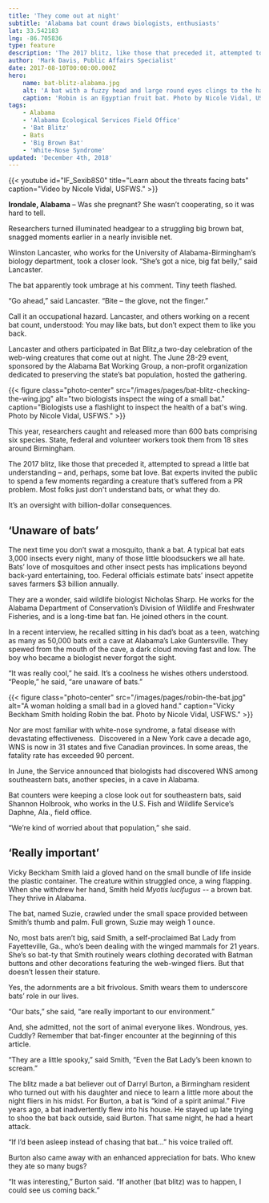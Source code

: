 ```yaml
---
title: 'They come out at night'
subtitle: 'Alabama bat count draws biologists, enthusiasts'
lat: 33.542183
lng: -86.705836
type: feature
description: 'The 2017 blitz, like those that preceded it, attempted to spread a little bat understanding – and, perhaps, some bat love. Bat experts invited the public to spend a few moments regarding a creature that’s suffered from a PR problem. Most folks just don’t understand bats, or what they do.'
author: 'Mark Davis, Public Affairs Specialist'
date: 2017-08-10T00:00:00.000Z
hero:
    name: bat-blitz-alabama.jpg
    alt: 'A bat with a fuzzy head and large round eyes clings to the handler’s gloved hand'
    caption: 'Robin is an Egyptian fruit bat. Photo by Nicole Vidal, USFWS.'
tags:
    - Alabama
    - 'Alabama Ecological Services Field Office'
    - 'Bat Blitz'
    - Bats
    - 'Big Brown Bat'
    - 'White-Nose Syndrome'
updated: 'December 4th, 2018'
---
```


{{< youtube id="IF_Sexib8S0" title="Learn about the threats facing bats" caption="Video by Nicole Vidal, USFWS." >}}

**Irondale, Alabama** – Was she pregnant? She wasn’t cooperating, so it was hard to tell.

Researchers turned illuminated headgear to a struggling big brown bat, snagged moments earlier in a nearly invisible net.

Winston Lancaster, who works for the University of Alabama-Birmingham’s biology department, took a closer look. “She’s got a nice, big fat belly,” said Lancaster.

The bat apparently took umbrage at his comment. Tiny teeth flashed.

“Go ahead,” said Lancaster. “Bite – the glove, not the finger.”

Call it an occupational hazard. Lancaster, and others working on a recent bat count, understood: You may like bats, but don’t expect them to like you back.

Lancaster and others participated in Bat Blitz,a two-day celebration of the web-wing creatures that come out at night. The June 28-29 event, sponsored by the Alabama Bat Working Group, a non-profit organization dedicated to preserving the state’s bat population, hosted the gathering.

{{< figure class="photo-center" src="/images/pages/bat-blitz-checking-the-wing.jpg" alt="two biologists inspect the wing of a small bat." caption="Biologists use a flashlight to inspect the health of a bat's wing. Photo by Nicole Vidal, USFWS." >}}

This year, researchers caught and released more than 600 bats comprising six species. State, federal and volunteer workers took them from 18 sites around Birmingham.

The 2017 blitz, like those that preceded it, attempted to spread a little bat understanding – and, perhaps, some bat love. Bat experts invited the public to spend a few moments regarding a creature that’s suffered from a PR problem. Most folks just don't understand bats, or what they do.

It’s an oversight with billion-dollar consequences.

## ‘Unaware of bats’

The next time you don’t swat a mosquito, thank a bat. A typical bat eats 3,000 insects every night, many of those little bloodsuckers we all hate. Bats’ love of mosquitoes and other insect pests has implications beyond back-yard entertaining, too. Federal officials estimate bats’ insect appetite saves farmers \$3 billion annually.

They are a wonder, said wildlife biologist Nicholas Sharp. He works for the Alabama Department of Conservation’s Division of Wildlife and Freshwater Fisheries, and is a long-time bat fan. He joined others in the count.

In a recent interview, he recalled sitting in his dad’s boat as a teen, watching as many as 50,000 bats exit a cave at Alabama’s Lake Guntersville. They spewed from the mouth of the cave, a dark cloud moving fast and low. The boy who became a biologist never forgot the sight.

“It was really cool,” he said. It’s a coolness he wishes others understood. “People,” he said, “are unaware of bats.”

{{< figure class="photo-center" src="/images/pages/robin-the-bat.jpg" alt="A woman holding a small bad in a gloved hand." caption="Vicky Beckham Smith holding Robin the bat. Photo by Nicole Vidal, USFWS." >}}

Nor are most familiar with white-nose syndrome, a fatal disease with devastating effectiveness.  Discovered in a New York cave a decade ago, WNS is now in 31 states and five Canadian provinces. In some areas, the fatality rate has exceeded 90 percent.

In June, the Service announced that biologists had discovered WNS among southeastern bats, another species, in a cave in Alabama.

Bat counters were keeping a close look out for southeastern bats, said Shannon Holbrook, who works in the U.S. Fish and Wildlife Service’s Daphne, Ala., field office.

“We’re kind of worried about that population,” she said.

## ‘Really important’

Vicky Beckham Smith laid a gloved hand on the small bundle of life inside the plastic container. The creature within struggled once, a wing flapping. When she withdrew her hand, Smith held _Myotis lucifugus_ -- a brown bat. They thrive in Alabama.

The bat, named Suzie, crawled under the small space provided between Smith’s thumb and palm. Full grown, Suzie may weigh 1 ounce.

No, most bats aren’t big, said Smith, a self-proclaimed Bat Lady from Fayetteville, Ga., who’s been dealing with the winged mammals for 21 years. She’s so bat-ty that Smith routinely wears clothing decorated with Batman buttons and other decorations featuring the web-winged fliers. But that doesn’t lessen their stature.

Yes, the adornments are a bit frivolous. Smith wears them to underscore bats’ role in our lives.

“Our bats,” she said, “are really important to our environment.”

And, she admitted, not the sort of animal everyone likes. Wondrous, yes. Cuddly? Remember that bat-finger encounter at the beginning of this article.

“They are a little spooky,” said Smith, “Even the Bat Lady’s been known to scream.”

The blitz made a bat believer out of Darryl Burton, a Birmingham resident who turned out with his daughter and niece to learn a little more about the night fliers in his midst. For Burton, a bat is “kind of a spirit animal.” Five years ago, a bat inadvertently flew into his house. He stayed up late trying to shoo the bat back outside, said Burton. That same night, he had a heart attack.

“If I’d been asleep instead of chasing that bat…” his voice trailed off.

Burton also came away with an enhanced appreciation for bats. Who knew they ate so many bugs?

“It was interesting,” Burton said. “If another (bat blitz) was to happen, I could see us coming back.”
